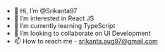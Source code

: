 - 👋 Hi, I’m @Srikanta97
- 👀 I’m interested in React JS
- 🌱 I’m currently learning TypeScript
- 💞️ I’m looking to collaborate on UI Development
- 📫 How to reach me - srikanta.aug97@gmail.com
